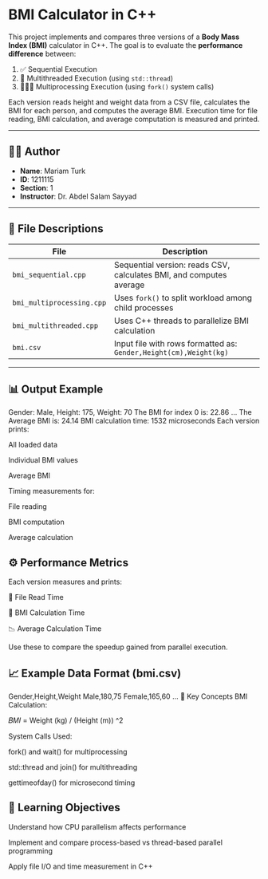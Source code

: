 # BMI Calculator in C++

This project implements and compares three versions of a **Body Mass Index (BMI)** calculator in C++. The goal is to evaluate the **performance difference** between:

1. ✅ Sequential Execution  
2. 🧵 Multithreaded Execution (using `std::thread`)  
3. 👨‍👩‍👧 Multiprocessing Execution (using `fork()` system calls)

Each version reads height and weight data from a CSV file, calculates the BMI for each person, and computes the average BMI. Execution time for file reading, BMI calculation, and average computation is measured and printed.

---

## 👩‍💻 Author
- **Name**: Mariam Turk  
- **ID**: 1211115  
- **Section**: 1  
- **Instructor**: Dr. Abdel Salam Sayyad

---

## 📁 File Descriptions

| File | Description |
|------|-------------|
| `bmi_sequential.cpp` | Sequential version: reads CSV, calculates BMI, and computes average |
| `bmi_multiprocessing.cpp` | Uses `fork()` to split workload among child processes |
| `bmi_multithreaded.cpp` | Uses C++ threads to parallelize BMI calculation |
| `bmi.csv` | Input file with rows formatted as: `Gender,Height(cm),Weight(kg)` |

---

## 📊 Output Example

Gender: Male, Height: 175, Weight: 70
The BMI for index 0 is: 22.86
...
The Average BMI is: 24.14
BMI calculation time: 1532 microseconds
Each version prints:

All loaded data

Individual BMI values

Average BMI

Timing measurements for:

File reading

BMI computation

Average calculation

## ⚙️ Performance Metrics
Each version measures and prints:

📂 File Read Time

🧠 BMI Calculation Time

📉 Average Calculation Time

Use these to compare the speedup gained from parallel execution.

## 📈 Example Data Format (bmi.csv)

Gender,Height,Weight
Male,180,75
Female,165,60
...
🚀 Key Concepts
BMI Calculation:

𝐵𝑀𝐼 = Weight (kg) / (Height (m)) ^2

System Calls Used:

fork() and wait() for multiprocessing

std::thread and join() for multithreading

gettimeofday() for microsecond timing

## 🔬 Learning Objectives
Understand how CPU parallelism affects performance

Implement and compare process-based vs thread-based parallel programming

Apply file I/O and time measurement in C++











